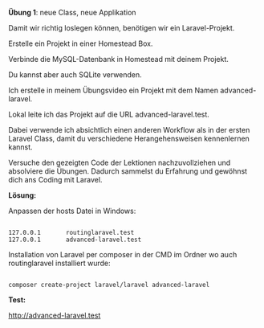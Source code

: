 **Übung 1**: neue Class, neue Applikation

Damit wir richtig loslegen können, benötigen wir ein Laravel-Projekt.

Erstelle ein Projekt in einer Homestead Box. 

Verbinde die MySQL-Datenbank in Homestead mit deinem Projekt. 

Du kannst aber auch SQLite verwenden. 

Ich erstelle in meinem Übungsvideo ein Projekt mit dem Namen advanced-laravel. 

Lokal leite ich das Projekt auf die URL advanced-laravel.test. 

Dabei verwende ich absichtlich einen anderen Workflow als in der ersten Laravel Class, 
damit du verschiedene Herangehensweisen kennenlernen kannst. 

Versuche den gezeigten Code der Lektionen nachzuvollziehen und absolviere die Übungen. Dadurch sammelst du Erfahrung und gewöhnst dich ans Coding mit Laravel.

**Lösung:**

Anpassen der hosts Datei in Windows:

```

127.0.0.1		routinglaravel.test
127.0.0.1		advanced-laravel.test

```

Installation von Laravel per composer in der CMD im Ordner wo auch routinglaravel installiert wurde:

```

composer create-project laravel/laravel advanced-laravel

```

**Test:**

http://advanced-laravel.test


